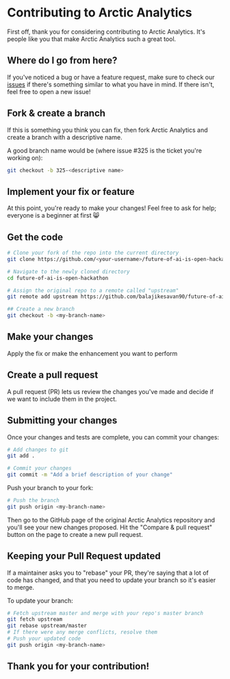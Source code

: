 # Contributing to Arctic Analytics

First off, thank you for considering contributing to Arctic Analytics. It's people like you that make Arctic Analytics such a great tool.

## Where do I go from here?

If you've noticed a bug or have a feature request, make sure to check our [issues](https://github.com/balajikesavan90/future-of-ai-is-open-hackathon/issues) if there's something similar to what you have in mind. If there isn't, feel free to open a new issue!

## Fork & create a branch

If this is something you think you can fix, then fork Arctic Analytics and create a branch with a descriptive name.

A good branch name would be (where issue #325 is the ticket you're working on):

```bash
git checkout -b 325-<descriptive name>
```

## Implement your fix or feature
At this point, you're ready to make your changes! Feel free to ask for help; everyone is a beginner at first 😸

## Get the code
```bash
# Clone your fork of the repo into the current directory
git clone https://github.com/<your-username>/future-of-ai-is-open-hackathon.git

# Navigate to the newly cloned directory
cd future-of-ai-is-open-hackathon

# Assign the original repo to a remote called "upstream"
git remote add upstream https://github.com/balajikesavan90/future-of-ai-is-open-hackathon.git

## Create a new branch
git checkout -b <my-branch-name>
```

## Make your changes
Apply the fix or make the enhancement you want to perform


## Create a pull request
A pull request (PR) lets us review the changes you've made and decide if we want to include them in the project.

## Submitting your changes
Once your changes and tests are complete, you can commit your changes:

```bash
# Add changes to git
git add .

# Commit your changes
git commit -m "Add a brief description of your change"
```
Push your branch to your fork:


```bash
# Push the branch
git push origin <my-branch-name>
```
Then go to the GitHub page of the original Arctic Analytics repository and you'll see your new changes proposed. Hit the "Compare & pull request" button on the page to create a new pull request.


## Keeping your Pull Request updated
If a maintainer asks you to "rebase" your PR, they're saying that a lot of code has changed, and that you need to update your branch so it's easier to merge.

To update your branch:

```bash
# Fetch upstream master and merge with your repo's master branch
git fetch upstream
git rebase upstream/master
# If there were any merge conflicts, resolve them
# Push your updated code
git push origin <my-branch-name>
```

## Thank you for your contribution!
